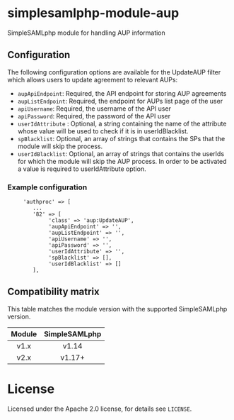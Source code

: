 # simplesamlphp-module-aup
SimpleSAMLphp module for handling AUP information

## Configuration

The following configuration options are available for the UpdateAUP filter which allows users to update agreement to relevant AUPs:
  - `aupApiEndpoint`: Required, the API endpoint for storing AUP agreements
  - `aupListEndpoint`: Required, the endpoint for AUPs list page of the user
  - `apiUsername`: Required, the username of the API user
  - `apiPassword`: Required, the password of the API user
  - `userIdAttribute` : Optional, a string containing the name of the attribute whose value will be used to check if it is in userIdBlacklist.
  - `spBlacklist`: Optional, an array of strings that contains the SPs that the module will skip the process.
  - `userIdBlacklist`: Optional, an array of strings that contains the userIds for which the module will skip the AUP process. In order to be activated a value is required to userIdAttribute option.

### Example configuration

```
     'authproc' => [
        ...
        '82' => [
             'class' => 'aup:UpdateAUP',
             'aupApiEndpoint' => '',
             'aupListEndpoint' => '',
             'apiUsername' => '',
             'apiPassword' => '',
             'userIdAttribute' => '',
             'spBlacklist' => [],
             'userIdBlacklist' => []
        ],
```

## Compatibility matrix

This table matches the module version with the supported SimpleSAMLphp version.

| Module |  SimpleSAMLphp |
|:------:|:--------------:|
| v1.x   | v1.14          |
| v2.x   | v1.17+         |

# License

Licensed under the Apache 2.0 license, for details see `LICENSE`.
